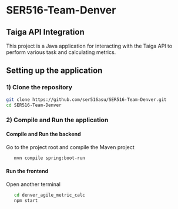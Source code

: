 # SER516-Team-Denver

## Taiga API Integration

This project is a Java application for interacting with the Taiga API to perform various task and calculating metrics.


## Setting up the application

### 1) Clone the repository


   ```bash
   git clone https://github.com/ser516asu/SER516-Team-Denver.git
   cd SER516-Team-Denver
   ```

### 2) Compile and Run the application

#### Compile and Run the backend
Go to the project root and compile the Maven project

```bash
   mvn compile spring:boot-run
   ```

#### Run the frontend

Open another terminal 
```bash
   cd denver_agile_metric_calc
   npm start
   ```
